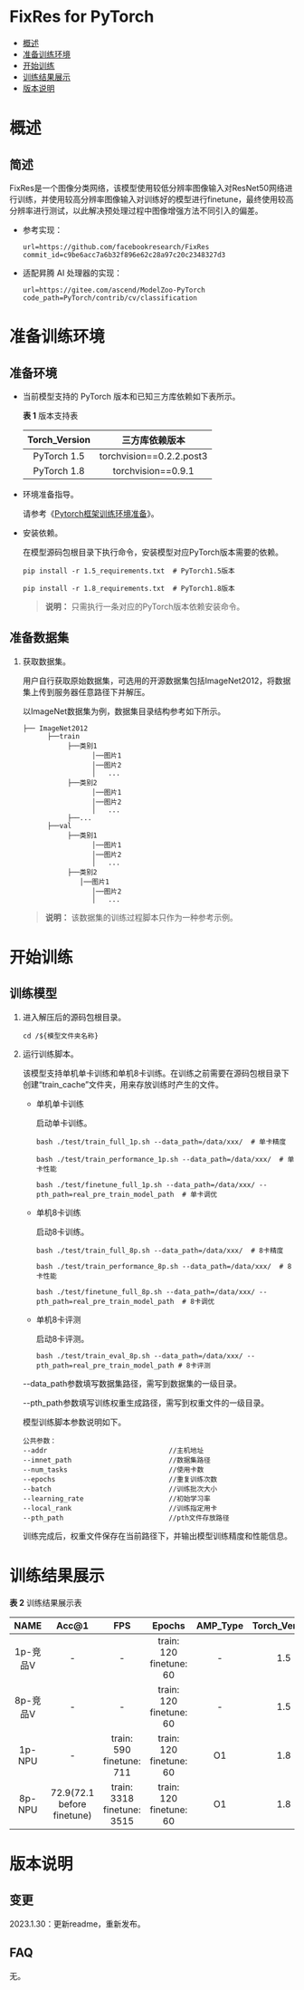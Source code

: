 # FixRes for PyTorch

-   [概述](#概述)
-   [准备训练环境](#准备训练环境)
-   [开始训练](#开始训练)
-   [训练结果展示](#训练结果展示)
-   [版本说明](#版本说明)

# 概述

## 简述

  FixRes是一个图像分类网络，该模型使用较低分辨率图像输入对ResNet50网络进行训练，并使用较高分辨率图像输入对训练好的模型进行finetune，最终使用较高分辨率进行测试，以此解决预处理过程中图像增强方法不同引入的偏差。
- 参考实现：
    ```
    url=https://github.com/facebookresearch/FixRes
    commit_id=c9be6acc7a6b32f896e62c28a97c20c2348327d3
    ```

- 适配昇腾 AI 处理器的实现：

    ```
    url=https://gitee.com/ascend/ModelZoo-PyTorch
    code_path=PyTorch/contrib/cv/classification
    ```

# 准备训练环境

## 准备环境

- 当前模型支持的 PyTorch 版本和已知三方库依赖如下表所示。

  **表 1**  版本支持表

  | Torch_Version      | 三方库依赖版本                                 |
  | :--------: | :----------------------------------------------------------: |
  | PyTorch 1.5 | torchvision==0.2.2.post3 |
  | PyTorch 1.8 | torchvision==0.9.1 |

- 环境准备指导。

  请参考《[Pytorch框架训练环境准备](https://www.hiascend.com/document/detail/zh/ModelZoo/pytorchframework/ptes)》。

- 安装依赖。

  在模型源码包根目录下执行命令，安装模型对应PyTorch版本需要的依赖。
  ```
  pip install -r 1.5_requirements.txt  # PyTorch1.5版本
  
  pip install -r 1.8_requirements.txt  # PyTorch1.8版本
  ```
  > **说明：** 
  >只需执行一条对应的PyTorch版本依赖安装命令。

## 准备数据集


1. 获取数据集。

   用户自行获取原始数据集，可选用的开源数据集包括ImageNet2012，将数据集上传到服务器任意路径下并解压。

   以ImageNet数据集为例，数据集目录结构参考如下所示。

   ```
   ├── ImageNet2012
         ├──train
              ├──类别1
                    │──图片1
                    │──图片2
                    │   ...       
              ├──类别2
                    │──图片1
                    │──图片2
                    │   ...   
              ├──...                     
         ├──val  
              ├──类别1
                    │──图片1
                    │──图片2
                    │   ...       
              ├──类别2
                 │──图片1
                    │──图片2
                    │   ...                
   ```
   > **说明：** 
   >该数据集的训练过程脚本只作为一种参考示例。


# 开始训练

## 训练模型

1. 进入解压后的源码包根目录。

   ```
   cd /${模型文件夹名称} 
   ```

2. 运行训练脚本。

   该模型支持单机单卡训练和单机8卡训练。在训练之前需要在源码包根目录下创建“train_cache”文件夹，用来存放训练时产生的文件。

   - 单机单卡训练
    
     启动单卡训练。

     ```
     bash ./test/train_full_1p.sh --data_path=/data/xxx/  # 单卡精度
     
     bash ./test/train_performance_1p.sh --data_path=/data/xxx/  # 单卡性能

     bash ./test/finetune_full_1p.sh --data_path=/data/xxx/ --pth_path=real_pre_train_model_path  # 单卡调优
     ```

   - 单机8卡训练

     启动8卡训练。

     ```
     bash ./test/train_full_8p.sh --data_path=/data/xxx/  # 8卡精度
     
     bash ./test/train_performance_8p.sh --data_path=/data/xxx/  # 8卡性能

     bash ./test/finetune_full_8p.sh --data_path=/data/xxx/ --pth_path=real_pre_train_model_path  # 8卡调优
     ```
   - 单机8卡评测

     启动8卡评测。

     ```
     bash ./test/train_eval_8p.sh --data_path=/data/xxx/ --pth_path=real_pre_train_model_path # 8卡评测
     ```

   --data_path参数填写数据集路径，需写到数据集的一级目录。
   
   --pth_path参数填写训练权重生成路径，需写到权重文件的一级目录。

   模型训练脚本参数说明如下。
   ```
   公共参数：
   --addr                              //主机地址
   --imnet_path                        //数据集路径
   --num_tasks                         //使用卡数 
   --epochs                            //重复训练次数
   --batch                             //训练批次大小
   --learning_rate                     //初始学习率
   --local_rank                        //训练指定用卡
   --pth_path                          //pth文件存放路径  
   ```
   训练完成后，权重文件保存在当前路径下，并输出模型训练精度和性能信息。

# 训练结果展示

**表 2**  训练结果展示表

|   NAME   | Acc@1 | FPS  | Epochs | AMP_Type | Torch_Version |
| :------: | :---: | :--: | :----: | :------: | :-----------: |
| 1p-竞品V |   -   | -  |  train: 120<br>finetune: 60  |    -     |      1.5      |
| 8p-竞品V | - | - | train: 120<br>finetune: 60 |    -     |      1.5      |
|  1p-NPU  |   -   | train: 590<br>finetune: 711  |  train: 120<br>finetune: 60  |    O1    |      1.8      |
|  8p-NPU  |  72.9(72.1 before finetune)  | train: 3318<br>finetune: 3515  |  train: 120<br>finetune: 60   |    O1    |      1.8      |


# 版本说明

## 变更

2023.1.30：更新readme，重新发布。


## FAQ

无。